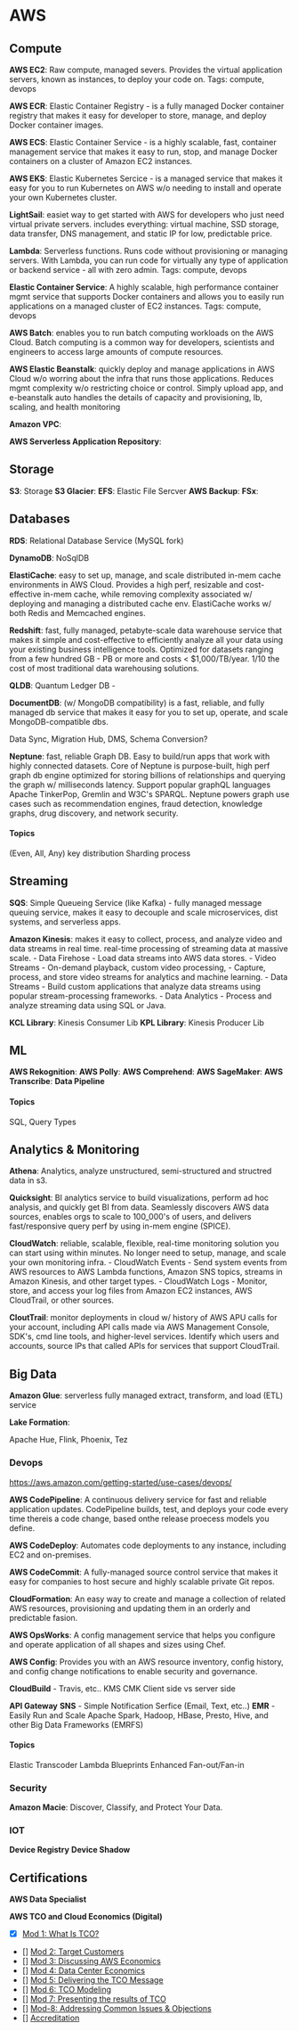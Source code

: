 # AWS

## Compute

**AWS EC2**: Raw compute, managed severs. Provides the virtual application servers, known as instances, to deploy your code on. 
Tags: compute, devops

**AWS ECR**: Elastic Container Registry - is a fully managed Docker container registry that makes it easy for developer to store, manage, and deploy Docker  container images.

**AWS ECS**: Elastic Container Service - is a highly scalable, fast, container management service that makes it easy to run, stop, and manage Docker containers on a cluster of Amazon EC2 instances.

**AWS EKS**: Elastic Kubernetes Sercice - is a managed service that makes it easy for you to run Kubernetes on AWS w/o needing to install and operate your own Kubernetes cluster.

**LightSail**: easiet way to get started with AWS for developers who just need virtual private servers. includes everything: virtual machine, SSD storage, data transfer, DNS management, and static IP for low, predictable price.

**Lambda**: Serverless functions. Runs code without provisioning or managing servers. With Lambda, you can run code for virtually any type of application or backend service - all with zero admin.
Tags: compute, devops

**Elastic Container Service**: A highly scalable, high performance container mgmt service that supports Docker containers and allows you to easily run applications on a managed cluster of EC2 instances.
Tags: compute, devops

**AWS Batch**: enables you to run batch computing workloads on the AWS Cloud. Batch computing is a common way for developers, scientists and engineers to access large amounts of compute resources.

**AWS Elastic Beanstalk**: quickly deploy and manage applications in AWS Cloud w/o worring about the infra that runs those applications. Reduces mgmt complexity w/o restricting choice or control. Simply upload app, and e-beanstalk auto handles the details of capacity and provisioning, lb, scaling, and health monitoring

**Amazon VPC**:

**AWS Serverless Application Repository**:

## Storage

**S3**: Storage
**S3 Glacier**:
**EFS**: Elastic File Sercver
**AWS Backup**:
**FSx**:

## Databases
**RDS**: Relational Database Service (MySQL fork)

**DynamoDB**: NoSqlDB

**ElastiCache**: easy to set up, manage, and scale distributed in-mem cache environments in AWS Cloud. Provides a high perf, resizable and cost-effective in-mem cache, while removing complexity associated w/ deploying and managing a distributed cache env. ElastiCache works w/ both Redis and Memcached engines.

**Redshift**: fast, fully managed, petabyte-scale data warehouse service that makes it simple and cost-effective to efficiently analyze all your data using your existing business intelligence tools. Optimized for datasets ranging from a few hundred GB - PB or more and costs < $1,000/TB/year. 1/10 the cost of most traditional data warehousing solutions.

**QLDB**: Quantum Ledger DB - 

**DocumentDB**: (w/ MongoDB compatibility) is a fast, reliable, and fully managed db service that makes it easy for you to set up, operate, and scale MongoDB-compatible dbs.

Data Sync, Migration Hub, DMS, Schema Conversion?

**Neptune**: fast, reliable Graph DB. Easy to build/run apps that work with highly connected datasets. Core of Neptune is purpose-built, high perf graph db engine optimized for storing billions of relationships and querying the graph w/ milliseconds latency. Support popular graphQL languages Apache TinkerPop, Gremlin and W3C's SPARQL.  Neptune powers graph use cases such as recommendation engines, fraud detection, knowledge graphs, drug discovery, and network security.

#### Topics
(Even, All, Any) key distribution
Sharding process

## Streaming
**SQS**: Simple Queueing Service (like Kafka) - fully managed message queuing service, makes it easy to decouple and scale microservices, dist systems, and serverless apps.

**Amazon Kinesis**: makes it easy to collect, process, and analyze video and data streams in real time. real-time processing of streaming data at massive scale.
    - Data Firehose
        - Load data streams into AWS data stores.
    - Video Streams
        - On-demand playback, custom video processing,
        - Capture, process, and store video streams for analytics and machine learning.
    - Data Streams
        - Build custom applications that analyze data streams using popular stream-processing frameworks.
    - Data Analytics
        - Process and analyze streaming data using SQL or Java.

**KCL Library**: Kinesis Consumer Lib
**KPL Library**: Kinesis Producer Lib

## ML
**AWS Rekognition**:
**AWS Polly**:
**AWS Comprehend**:
**AWS SageMaker**:
**AWS Transcribe**:
**Data Pipeline**

#### Topics
SQL, Query Types


## Analytics & Monitoring
**Athena**: Analytics, analyze unstructured, semi-structured and structred data in s3.

**Quicksight**: BI analytics service to build visualizations, perform ad hoc analysis, and quickly get BI from data. Seamlessly discovers AWS data sources, enables orgs to scale to 100_000's of users, and delivers fast/responsive query perf by using in-mem engine (SPICE).

**CloudWatch**: reliable, scalable, flexible, real-time monitoring solution you can start using within minutes. No longer need to setup, manage, and scale your own monitoring infra.
    - CloudWatch Events
        - Send system events from AWS resources to AWS Lambda functions, Amazon SNS topics, streams in Amazon Kinesis, and other target types.
    - CloudWatch Logs
        - Monitor, store, and access your log files from Amazon EC2 instances, AWS CloudTrail, or other sources.

**CloutTrail**: monitor deployments in cloud w/ history of AWS APU calls for your account, including API calls made via AWS Management Console, SDK's, cmd line tools, and higher-level services. Identify which users and accounts, source IPs that called APIs for services that support CloudTrail. 



## Big Data
**Amazon Glue**: serverless fully managed extract, transform, and load (ETL) service

**Lake Formation**:

Apache Hue, Flink, Phoenix, Tez

### Devops

https://aws.amazon.com/getting-started/use-cases/devops/

**AWS CodePipeline**: A continuous delivery service for fast and reliable application updates. CodePipeline builds, test, and deploys your code every time thereis a code change, based onthe release proecess models you define.

**AWS CodeDeploy**: Automates code deployments to any instance, including EC2 and on-premises.

**AWS CodeCommit**: A fully-managed source control service that makes it easy for companies to host secure and highly scalable private Git repos.

**CloudFormation**: An easy way to create and manage a collection of related AWS resources, provisioning and updating them in an orderly and predictable fasion.

**AWS OpsWorks**: A config management service that helps you configure and operate application of all shapes and sizes using Chef.

**AWS Config**: Provides you with an AWS resource inventory, config history, and config change notifications to enable security and governance.

**CloudBuild** - Travis, etc..
KMS
CMK
Client side vs server side

**API Gateway**
**SNS** - Simple Notification Serfice (Email, Text, etc..)
**EMR** - Easily Run and Scale Apache Spark, Hadoop, HBase, Presto, Hive, and other Big Data Frameworks (EMRFS)

#### Topics
Elastic Transcoder
Lambda Blueprints
Enhanced Fan-out/Fan-in

### Security
**Amazon Macie**: Discover, Classify, and Protect Your Data.


### IOT
**Device Registry**
**Device Shadow**


## Certifications

**AWS Data Specialist**


**AWS TCO and Cloud Economics (Digital)**
- [x] [Mod 1: What Is TCO?](training/MOD1_TCO.md#Mod-1:-What-is-TCO?)
- [] [Mod 2: Target Customers](training/MOD1_TCO.md#Mod-2:-Target-Customers)
- [] [Mod 3: Discussing AWS Economics](training/MOD1_TCO.md#Mod-3:-Discussing-AWS-Economics)
- [] [Mod 4: Data Center Economics](training/MOD1_TCO.md#Mod-4:-Data-Center-Economics)
- [] [Mod 5: Delivering the TCO Message](training/MOD1_TCO.md#Mod-5:-Delivering-the-TCO-Message)
- [] [Mod 6: TCO Modeling](training/MOD1_TCO.md#Mod-6:-TCO-Modeling)
- [] [Mod 7: Presenting the results of TCO](training/MOD1_TCO.md#Mod-7:-Presenting-the-results-of-TCO)
- [] [Mod-8: Addressing Common Issues & Objections](training/MOD1_TCO.md#Mod-8:-Addressing-Common-Issues-&-Objections)
- [] [Accreditation](training/MOD1_TCO.md#Accreditation)

